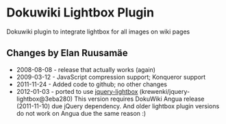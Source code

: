 Dokuwiki Lightbox Plugin
========================

Dokuwiki plugin to integrate lightbox for all images on wiki pages

Changes by Elan Ruusamäe
------------------------

- 2008-08-08 - release that actually works (again)
- 2009-03-12 - JavaScript compression support; Konqueror support
- 2011-11-24 - Added code to github; no other changes
- 2012-01-03 - ported to use [jquery-lightbox](http://krewenki.github.com/jquery-lightbox) (krewenki/jquery-lightbox@3eba280)
             This version requires DokuWiki Angua release (2011-11-10) due jQuery dependency.
             And older lightbox plugin versions do not work on Angua due the same reason :)
